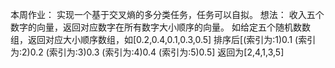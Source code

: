 本周作业：
实现一个基于交叉熵的多分类任务，任务可以自拟。
想法：
收入五个数字的向量，返回对应数字在所有数字大小顺序的向量。
如给定五个随机数数组，返回对应大小顺序数组，如[0.2,0.4,0.1,0.3,0.5] 
排序后[(索引为:1)0.1 (索引为:2)0.2 (索引为:3)0.3 (索引为:4)0.4 (索引为:5)0.5] 
返回为[2,4,1,3,5]
